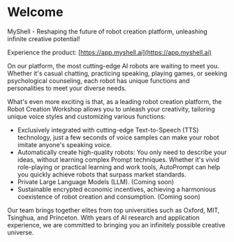 # Welcome

MyShell - Reshaping the future of robot creation platform, unleashing infinite creative potential!

Experience the product: [https://app.myshell.ai](https://app.myshell.ai)

On our platform, the most cutting-edge AI robots are waiting to meet you. Whether it's casual chatting, practicing speaking, playing games, or seeking psychological counseling, each robot has unique functions and personalities to meet your diverse needs.

What's even more exciting is that, as a leading robot creation platform, the Robot Creation Workshop allows you to unleash your creativity, tailoring unique voice styles and customizing various functions:

* Exclusively integrated with cutting-edge Text-to-Speech (TTS) technology, just a few seconds of voice samples can make your robot imitate anyone's speaking voice.
* Automatically create high-quality robots: You only need to describe your ideas, without learning complex Prompt techniques. Whether it's vivid role-playing or practical learning and work tools, AutoPrompt can help you quickly achieve robots that surpass market standards.
* Private Large Language Models (LLM). (Coming soon)
* Sustainable encrypted economic incentives, achieving a harmonious coexistence of robot creation and consumption. (Coming soon)

Our team brings together elites from top universities such as Oxford, MIT, Tsinghua, and Princeton. With years of AI research and application experience, we are committed to bringing you an infinitely possible creative universe.